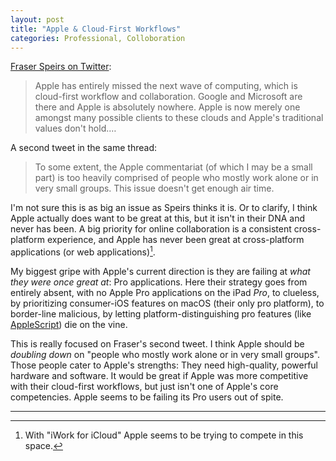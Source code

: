 ```yaml
---
layout: post
title: "Apple & Cloud-First Workflows"
categories: Professional, Colloboration
---
```


[Fraser Speirs on Twitter](https://twitter.com/fraserspeirs/status/1113320119588020224): 

> Apple has entirely missed the next wave of computing, which is cloud-first workflow and collaboration. Google and Microsoft are there and Apple is absolutely nowhere. Apple is now merely one amongst many possible clients to these clouds and Apple's traditional values don't hold.…

A second tweet in the same thread:

> To some extent, the Apple commentariat (of which I may be a small part) is too heavily comprised of people who mostly work alone or in very small groups. This issue doesn't get enough air time.

I'm not sure this is as big an issue as Speirs thinks it is. Or to clarify, I think Apple actually does want to be great at this, but it isn't in their DNA and never has been. A big priority for online collaboration is a consistent cross-platform experience, and Apple has never been great at cross-platform applications (or web applications)[^iwork].

My biggest gripe with Apple's current direction is they are failing at *what they were once great at*: Pro applications. Here their strategy goes from entirely absent, with no Apple Pro applications on the iPad *Pro*, to clueless, by prioritizing consumer-iOS features on macOS (their only pro platform), to border-line malicious, by letting platform-distinguishing pro features (like [AppleScript](https://daringfireball.net/linked/2016/11/16/sal-soghoian)) die on the vine.

This is really focused on Fraser's second tweet. I think Apple should be *doubling down* on "people who mostly work alone or in very small groups". Those people cater to Apple's strengths: They need high-quality, powerful hardware and software. It would be great if Apple was more competitive with their cloud-first workflows, but just isn't one of Apple's core competencies. Apple seems to be failing its Pro users out of spite.

* * *

[^iwork]: With "iWork for iCloud" Apple seems to be trying to compete in this space.